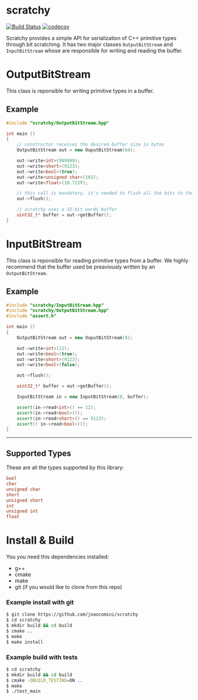 # scratchy
[![Build Status](https://github.com/joaocomini/scratchy/workflows/CI/badge.svg)](https://github.com/joaocomini/scratchy/actions) [![codecov](https://codecov.io/gh/JoaoComini/scratchy/branch/master/graph/badge.svg)](https://codecov.io/gh/JoaoComini/scratchy)

 Scratchy provides a simple API for serialization of C++ primitive types through bit scratching.
 It has two major classes `OutputBitStream` and `InputBitStream` whose are responsible for writing and reading the buffer.

 # OutputBitStream

This class is reponsible for writing primitive types in a buffer.

## Example
```cpp
#include "scratchy/OutputBitStream.hpp"

int main ()
{
    // constructor receives the desired buffer size in bytes
    OutputBitStream out = new OuputBitStream(64);

    out->write<int>(999999);
    out->write<short>(9123);
    out->write<bool>(true);
    out->write<unsigned char>(102);
    out->write<float>(10.723f);

    // this call is mandatory, it's needed to flush all the bits to the buffer
    out->flush();

    // scratchy uses a 32-bit words buffer
    uint32_t* buffer = out->getBuffer();
}
```

# InputBitStream

This class is reponsible for reading primitive types from a buffer. We highly recommend that the buffer used be preaviously written by an 
`OutputBitStream`.

## Example
```cpp
#include "scratchy/InputBitSream.hpp"
#include "scratchy/OutputBitStream.hpp"
#include "assert.h"

int main ()
{
    OutputBitStream out = new OuputBitStream(8);

    out->write<int>(12);
    out->write<bool>(true);
    out->write<short>(9123);
    out->write<bool>(false);

    out->flush();

    uint32_t* buffer = out->getBuffer();

    InputBitStream in = new InputBitStream(8, buffer);

    assert(in->read<int>() == 12);
    assert(in->read<bool>());
    assert(in->read<short>() == 9123);
    assert(! in->read<bool>());
}
```

---

## Supported Types

These are all the types supported by this library:

```cpp
bool
char
unsigned char
short
unsigned short
int
unsigned int
float
```

# Install & Build

You you need this dependencies installed:

* g++
* cmake
* make
* git (if you would like to clone from this repo)

### Example install with git
```bash
$ git clone https://github.com/joaocomini/scratchy
$ cd scratchy
$ mkdir build && cd build
$ cmake ..
$ make
$ make install
```

### Example build with tests
```bash
$ cd scratchy
$ mkdir build && cd build
$ cmake -DBUILD_TESTING=ON ..
$ make
$ ./test_main
```